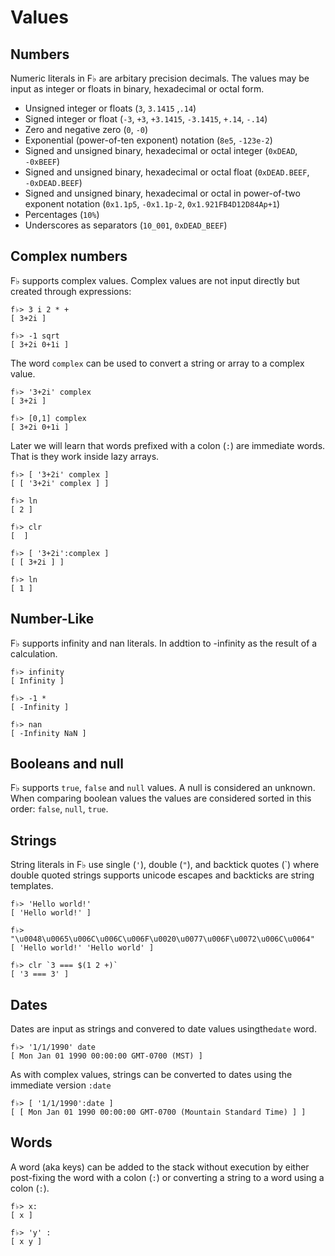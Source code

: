 # Values

## Numbers

Numeric literals in F♭ are arbitary precision decimals.  The values may be input as integer or floats in binary, hexadecimal or octal form.

* Unsigned integer or floats \(`3`, `3.1415` ,`.14`\)
* Signed integer or float \(`-3`, `+3`, `+3.1415`, `-3.1415`, `+.14`, `-.14`\)
* Zero and negative zero \(`0`, `-0`\)
* Exponential \(power-of-ten exponent\) notation \(`8e5`, `-123e-2`\)
* Signed and unsigned binary, hexadecimal or octal integer \(`0xDEAD`, `-0xBEEF`\)
* Signed and unsigned binary, hexadecimal or octal float \(`0xDEAD.BEEF`, `-0xDEAD.BEEF`\)
* Signed and unsigned binary, hexadecimal or octal in power-of-two exponent notation \(`0x1.1p5`, `-0x1.1p-2`, `0x1.921FB4D12D84Ap+1`\)
* Percentages \(`10%`\)
* Underscores as separators \(`10_001`, `0xDEAD_BEEF`\) 

## Complex numbers

F♭ supports complex values. Complex values are not input directly but created through expressions:

```
f♭> 3 i 2 * +
[ 3+2i ]

f♭> -1 sqrt
[ 3+2i 0+1i ]
```

The word `complex` can be used to convert a string or array to a complex value.

```
f♭> '3+2i' complex
[ 3+2i ]

f♭> [0,1] complex
[ 3+2i 0+1i ]
```

Later we will learn that words prefixed with a colon \(`:`\) are immediate words.  That is they work inside lazy arrays.

```
f♭> [ '3+2i' complex ]
[ [ '3+2i' complex ] ]

f♭> ln
[ 2 ]

f♭> clr
[  ]

f♭> [ '3+2i':complex ]
[ [ 3+2i ] ]

f♭> ln
[ 1 ]
```

## Number-Like

F♭ supports infinity and nan literals.  In addtion to -infinity as the result of a calculation.

```
f♭> infinity
[ Infinity ]

f♭> -1 *
[ -Infinity ]

f♭> nan
[ -Infinity NaN ]
```

## Booleans and null

F♭ supports `true`, `false` and `null` values.  A null is considered an unknown.  When comparing boolean values the values are considered sorted in this order: `false`, `null`, `true`. 

## Strings

String literals in F♭ use single \(`'`\), double \(`"`\), and backtick quotes \(\`\) where double quoted strings supports unicode escapes and backticks are string templates.

    f♭> 'Hello world!'
    [ 'Hello world!' ]

    f♭> "\u0048\u0065\u006C\u006C\u006F\u0020\u0077\u006F\u0072\u006C\u0064"
    [ 'Hello world!' 'Hello world' ]

    f♭> clr `3 === $(1 2 +)`
    [ '3 === 3' ]

## Dates

Dates are input as strings and convered to date values usingthe`date` word.

```
f♭> '1/1/1990' date
[ Mon Jan 01 1990 00:00:00 GMT-0700 (MST) ]
```

As with complex values, strings can be converted to dates using the immediate version `:date`

```
f♭> [ '1/1/1990':date ]
[ [ Mon Jan 01 1990 00:00:00 GMT-0700 (Mountain Standard Time) ] ]
```

## Words

A word \(aka keys\) can be added to the stack without execution by either post-fixing the word with a colon \(`:`\) or converting a string to a word using a colon \(`:`\).

```
f♭> x:
[ x ]

f♭> 'y' :
[ x y ]
```



